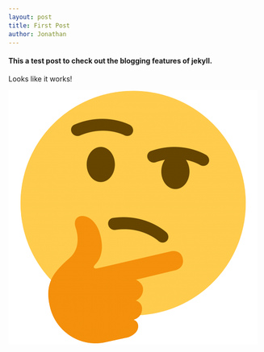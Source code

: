 ```yaml
---
layout: post
title: First Post
author: Jonathan
---
```


#### This a test post to check out the blogging features of jekyll.
Looks like it works!

![image](/assets/images/hmm.png)